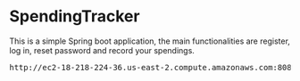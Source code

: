 # SpendingTracker
This is a simple Spring boot application, the main functionalities are register, log in, reset password and record your spendings.
<br>
<pre>
http://ec2-18-218-224-36.us-east-2.compute.amazonaws.com:8080/
</pre>
